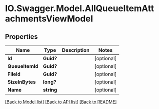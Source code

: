 # IO.Swagger.Model.AllQueueItemAttachmentsViewModel
## Properties

Name | Type | Description | Notes
------------ | ------------- | ------------- | -------------
**Id** | **Guid?** |  | [optional] 
**QueueItemId** | **Guid?** |  | [optional] 
**FileId** | **Guid?** |  | [optional] 
**SizeInBytes** | **long?** |  | [optional] 
**Name** | **string** |  | [optional] 

[[Back to Model list]](../README.md#documentation-for-models) [[Back to API list]](../README.md#documentation-for-api-endpoints) [[Back to README]](../README.md)

